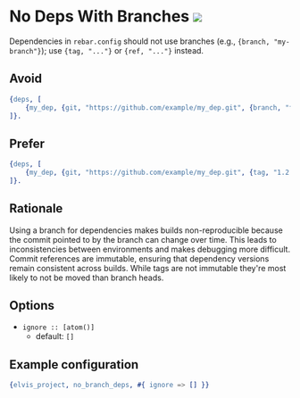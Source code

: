 # No Deps With Branches [![](https://img.shields.io/badge/since-2.0.0-blue)](https://github.com/inaka/elvis_core/releases/tag/2.0.0)

Dependencies in `rebar.config` should not use branches (e.g., `{branch, "my-branch"}`); use
`{tag, "..."}` or `{ref, "..."}` instead.

## Avoid

```erlang
{deps, [
    {my_dep, {git, "https://github.com/example/my_dep.git", {branch, "feature-xyz"}}}
]}.
```

## Prefer

```erlang
{deps, [
    {my_dep, {git, "https://github.com/example/my_dep.git", {tag, "1.2.3"}}}
]}.
```

## Rationale

Using a branch for dependencies makes builds non-reproducible because the commit pointed to by the
branch can change over time. This leads to inconsistencies between environments and makes debugging
more difficult. Commit references are immutable, ensuring that dependency versions remain
consistent across builds. While tags are not immutable they're most likely to not be moved than
branch heads.

## Options

- `ignore :: [atom()]`
  - default: `[]`

## Example configuration

```erlang
{elvis_project, no_branch_deps, #{ ignore => [] }}
```
